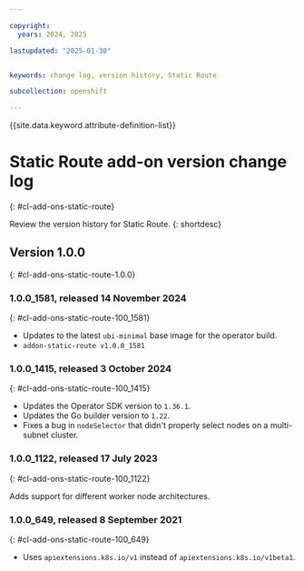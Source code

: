 ```yaml
---

copyright:
  years: 2024, 2025

lastupdated: "2025-01-30"


keywords: change log, version history, Static Route

subcollection: openshift

---
```


{{site.data.keyword.attribute-definition-list}}

<!-- The content in this topic is auto-generated except for reuse-snippets indicated with {[ ]}. -->


# Static Route add-on version change log
{: #cl-add-ons-static-route}

Review the version history for Static Route.
{: shortdesc}



## Version 1.0.0
{: #cl-add-ons-static-route-1.0.0}


### 1.0.0_1581, released 14 November 2024
{: #cl-add-ons-static-route-100_1581}

- Updates to the latest `ubi-minimal` base image for the operator build. 
- `addon-static-route v1.0.0_1581`



### 1.0.0_1415, released 3 October 2024
{: #cl-add-ons-static-route-100_1415}

- Updates the Operator SDK version to `1.36.1`.
- Updates the Go builder version to `1.22`.
- Fixes a bug in `nodeSelector` that didn't properly select nodes on a multi-subnet cluster.


### 1.0.0_1122, released 17 July 2023
{: #cl-add-ons-static-route-100_1122}

Adds support for different worker node architectures.



### 1.0.0_649, released 8 September 2021
{: #cl-add-ons-static-route-100_649}

- Uses `apiextensions.k8s.io/v1` instead of `apiextensions.k8s.io/v1beta1`.
